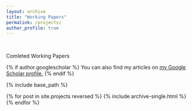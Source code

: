 ```yaml
---
layout: archive
title: "Working Papers"
permalink: /projects/
author_profile: true
---
```

<br/>

Comleted Working Papers

{% if author.googlescholar %}
  You can also find my articles on <u><a href="{{author.googlescholar}}">my Google Scholar profile</a>.</u>
{% endif %}

{% include base_path %}

{% for post in site.projects reversed %}
  {% include archive-single.html %}
{% endfor %}
